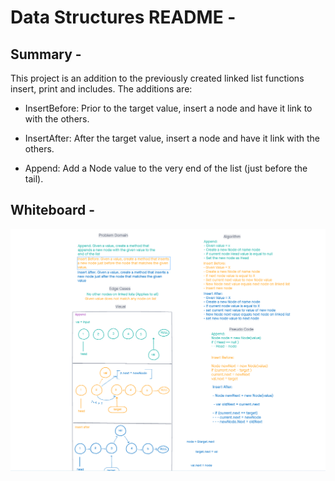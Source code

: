 # Data Structures README - 

## Summary -
This project is an addition to the previously created linked list functions insert, print and includes. The additions are:

- InsertBefore: Prior to the target value, insert a node and have it link to with the others.

- InsertAfter: After the target value, insert a node and have it link with the others.

- Append: Add a Node value to the very end of the list (just before the tail).

## Whiteboard -
![Whiteboard](./CodeChallenge06.PNG)
